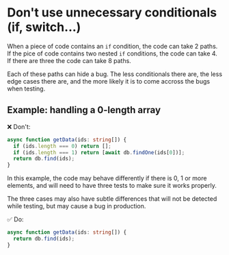 # Don't use unnecessary conditionals (if, switch...)

When a piece of code contains an `if` condition, the code can take 2 paths. If
the pice of code contains two nested `if` conditions, the code can take 4. If
there are three the code can take 8 paths.

Each of these paths can hide a bug. The less conditionals there are, the less
edge cases there are, and the more likely it is to come accross the bugs when
testing.

## Example: handling a 0-length array

❌ Don't:

```ts
async function getData(ids: string[]) {
  if (ids.length === 0) return [];
  if (ids.length === 1) return [await db.findOne(ids[0])];
  return db.find(ids);
}
```

In this example, the code may behave differently if there is 0, 1 or more
elements, and will need to have three tests to make sure it works properly.

The three cases may also have subtle differences that will not be detected while
testing, but may cause a bug in production.

✅ Do:

```ts
async function getData(ids: string[]) {
  return db.find(ids);
}
```
